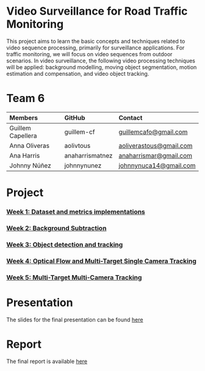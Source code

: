 # Video Surveillance for Road Traffic Monitoring

This project aims to learn the basic concepts and techniques related to video sequence processing, primarily for
surveillance applications. For traffic monitoring, we will focus on video sequences from outdoor scenarios. In video
surveillance, the following video processing techniques will be applied: background modelling, moving object
segmentation, motion estimation and compensation, and video object tracking.

# Team 6

| Members           | GitHub          | Contact                 |
|:------------------|:----------------|:------------------------|
| Guillem Capellera | guillem-cf      | guillemcafo@gmail.com   |
| Anna Oliveras     | aolivtous       | aoliverastous@gmail.com |
| Ana Harris        | anaharrismatnez | anaharrismar@gmail.com  |
| Johnny Núñez      | johnnynunez     | johnnynuca14@gmail.com  |

# Project

### [Week 1: Dataset and metrics implementations](https://github.com/mcv-m6-video/mcv-m6-2023-team6/tree/main/week1)

### [Week 2: Background Subtraction](https://github.com/mcv-m6-video/mcv-m6-2023-team6/tree/main/week2)

### [Week 3: Object detection and tracking](https://github.com/mcv-m6-video/mcv-m6-2023-team6/tree/main/week3)

### [Week 4: Optical Flow and Multi-Target Single Camera Tracking](https://github.com/mcv-m6-video/mcv-m6-2023-team6/tree/main/week4)

### [Week 5: Multi-Target Multi-Camera Tracking](https://github.com/mcv-m6-video/mcv-m6-2023-team6/tree/main/week5)

# Presentation

The slides for the final presentation can be found [here](https://docs.google.com/presentation/d/1VUnAqW8aP2xe-8wNB0d8pItAyKALxL7KiVoqczYjzi0/edit?usp=sharing)

# Report

The final report is available [here](https://www.overleaf.com/project/644cc22d61b37edc01b4d23f)
